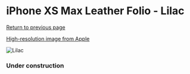 # iPhone XS Max Leather Folio - Lilac

[Return to previous page](/iphone_x)

[High-resolution image from Apple](https://store.storeimages.cdn-apple.com/8756/as-images.apple.com/is/MVFV2?wid=4500&hei=4500&fmt=png)

<div style="width: 384px"><img src="/everyphone/MVFV2.png" alt="Lilac"></div>

### Under construction
